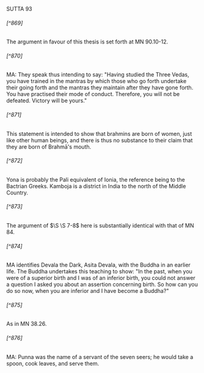 SUTTA 93

###### [^869]
The argument in favour of this thesis is set forth at MN 90.10-12.

###### [^870]
MA: They speak thus intending to say: "Having studied the Three Vedas, you have trained in the mantras by which those who go forth undertake their going forth and the mantras they maintain after they have gone forth. You have practised their mode of conduct. Therefore, you will not be defeated. Victory will be yours."

###### [^871]
This statement is intended to show that brahmins are born of women, just like other human beings, and there is thus no substance to their claim that they are born of Brahmā's mouth.

###### [^872]
Yona is probably the Pali equivalent of Ionia, the reference being to the Bactrian Greeks. Kamboja is a district in India to the north of the Middle Country.

###### [^873]
The argument of $\S \S 7-8$ here is substantially identical with that of MN 84.

###### [^874]
MA identifies Devala the Dark, Asita Devala, with the Buddha in an earlier life. The Buddha undertakes this teaching to show: "In the past, when you were of a superior birth and I was of an inferior birth, you could not answer a question I asked you about an assertion concerning birth. So how can you do so now, when you are inferior and I have become a Buddha?"

###### [^875]
As in MN 38.26.

###### [^876]
MA: Punna was the name of a servant of the seven seers; he would take a spoon, cook leaves, and serve them.

